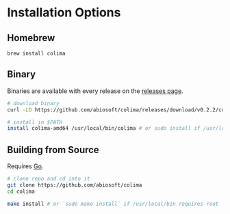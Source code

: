 # Installation Options

## Homebrew

```
brew install colima
```

## Binary

Binaries are available with every release on the [releases page](https://github.com/abiosoft/colima/releases).

```sh
# download binary
curl -LO https://github.com/abiosoft/colima/releases/download/v0.2.2/colima-amd64

# install in $PATH
install colima-amd64 /usr/local/bin/colima # or sudo install if /usr/local/bin requires root.
```

## Building from Source

Requires [Go](https://golang.org).

```sh
# clone repo and cd into it
git clone https://github.com/abiosoft/colima
cd colima

make install # or `sudo make install` if /usr/local/bin requires root
```
